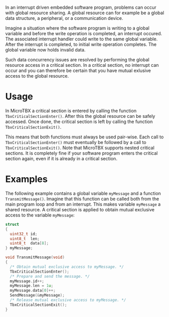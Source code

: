 In an interrupt driven embedded software program, problems can occur with global resource sharing. A global resource can for example be a global data structure, a peripheral, or a communication device.

Imagine a situation where the software program is writing to a global variable and before the write operation is completed, an interrupt occured. The associated interrupt handler could write to the same global variable. After the interrupt is completed, to initial write operation completes. The global variable now holds invalid data.

Such data concurrency issues are resolved by performing the global resource access in a critical section. In a critical section, no interrupt can occur and you can therefore be certain that you have mutual exlusive access to the global resource.

# Usage

In MicroTBX a critical section is entered by calling the function `TbxCriticalSectionEnter()`. After this the global resource can be safely accessed. Once done, the critical section is left by calling the function `TbxCriticalSectionExit()`.

This means that both functions must always be used pair-wise. Each call to `TbxCriticalSectionEnter()` must eventually be followed by a call to `TbxCriticalSectionExit()`. Note that MicroTBX supports nested critical sections. It is completely fine if your software program enters the critical section again, even if it is already in a critical section.

# Examples

The following example contains a global variable `myMessage` and a function `TransmitMessage()`. Imagine that this function can be called both from the main program loop and from an interrupt. This makes variable `myMessage` a shared resource. A critical section is applied to obtain mutual exclusive access to the variable `myMessage`:

```c
struct
{
  uint32_t id;
  uint8_t  len;
  uint8_t  data[8];
} myMessage;

void TransmitMessage(void)
{
  /* Obtain mutual exclusive access to myMessage. */
  TbxCriticalSectionEnter();
  /* Prepare and send the message. */
  myMessage.id++;
  myMessage.len = 1u;
  myMessage.data[0]++;
  SendMessage(&myMessage);
  /* Release mutual exclusive access to myMessage. */
  TbxCriticalSectionExit();
}
```
